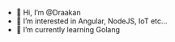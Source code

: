 - 👋 Hi, I’m @Draakan
- 👀 I’m interested in Angular, NodeJS, IoT etc...
- 🌱 I’m currently learning Golang

<!---
Draakan/Draakan is a ✨ special ✨ repository because its `README.md` (this file) appears on your GitHub profile.
You can click the Preview link to take a look at your changes.
--->
